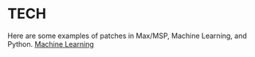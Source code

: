 # TECH

Here are some examples of patches in Max/MSP, Machine Learning, and Python.
[Machine Learning](https://github.com/raminakhavijou/ML_Max-MSP_Python.git)

